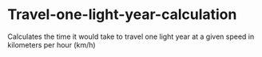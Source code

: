 # Travel-one-light-year-calculation
Calculates the time it would take to travel one light year at a given speed in kilometers per hour (km/h)
